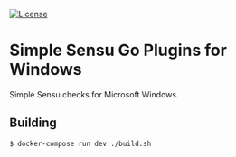 [![License](https://img.shields.io/github/license/SICSoftwareGmbH/sensu-plugins-windows-simple.svg)](./LICENSE)

# Simple Sensu Go Plugins for Windows

Simple Sensu checks for Microsoft Windows.

## Building

    $ docker-compose run dev ./build.sh
